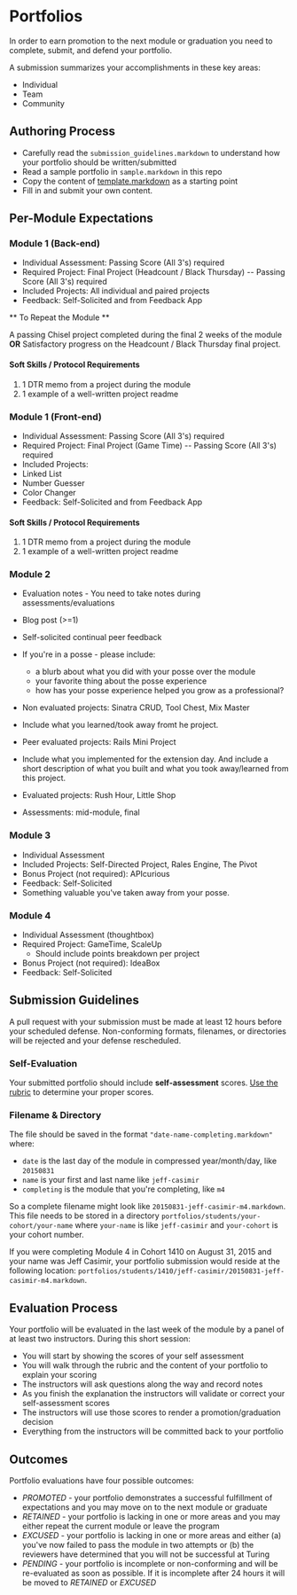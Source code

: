 # Portfolios

In order to earn promotion to the next module or graduation you need to complete,
submit, and defend your portfolio.

A submission summarizes your accomplishments in these key areas:

* Individual
* Team
* Community

## Authoring Process

* Carefully read the `submission_guidelines.markdown` to understand how your
portfolio should be written/submitted
* Read a sample portfolio in `sample.markdown` in this repo
* Copy the content of [template.markdown](https://github.com/turingschool/portfolios/blob/master/template.markdown) as a starting point
* Fill in and submit your own content.

## Per-Module Expectations

### Module 1 (Back-end)

* Individual Assessment: Passing Score (All 3's) required
* Required Project: Final Project (Headcount / Black Thursday) -- Passing Score (All 3's) required
* Included Projects: All individual and paired projects
* Feedback: Self-Solicited and from Feedback App

** To Repeat the Module **

A passing Chisel project completed during the final 2 weeks of the module **OR** Satisfactory progress on the Headcount / Black Thursday final project.

#### Soft Skills / Protocol Requirements

1. 1 DTR memo from a project during the module
2. 1 example of a well-written project readme

### Module 1 (Front-end)

* Individual Assessment: Passing Score (All 3's) required
* Required Project: Final Project (Game Time) -- Passing Score (All 3's) required
* Included Projects:
 * Linked List 
 * Number Guesser
 * Color Changer
* Feedback: Self-Solicited and from Feedback App

#### Soft Skills / Protocol Requirements

1. 1 DTR memo from a project during the module
2. 1 example of a well-written project readme

### Module 2

* Evaluation notes - You need to take notes during assessments/evaluations
* Blog post (>=1)
* Self-solicited continual peer feedback
* If you're in a posse - please include:
  * a blurb about what you did with your posse over the module
  * your favorite thing about the posse experience
  * how has your posse experience helped you grow as a professional?

* Non evaluated projects: Sinatra CRUD, Tool Chest, Mix Master
 * Include what you learned/took away fromt he project.  
* Peer evaluated projects:  Rails Mini Project
 * Include what you implemented for the extension day. And include a short description of what you built and what you took away/learned from this project.
* Evaluated projects: Rush Hour, Little Shop
* Assessments: mid-module, final

### Module 3

* Individual Assessment
* Included Projects: Self-Directed Project, Rales Engine, The Pivot
* Bonus Project (not required): APIcurious
* Feedback: Self-Solicited
* Something valuable you've taken away from your posse.

### Module 4

* Individual Assessment (thoughtbox)
* Required Project: GameTime, ScaleUp
  * Should include points breakdown per project
* Bonus Project (not required): IdeaBox
* Feedback: Self-Solicited

## Submission Guidelines

A pull request with your submission must be made at least 12 hours before your
scheduled defense. Non-conforming formats, filenames, or directories will be
rejected and your defense rescheduled.

### Self-Evaluation

Your submitted portfolio should include **self-assessment** scores. [Use the rubric](https://github.com/turingschool/portfolios/blob/master/rubric.markdown) to determine your proper scores.

### Filename & Directory

The file should be
saved in the format `"date-name-completing.markdown"` where:

* `date` is the last day of the module in compressed year/month/day, like `20150831`
* `name` is your first and last name like `jeff-casimir`
* `completing` is the module that you're completing, like `m4`

So a complete filename might look like `20150831-jeff-casimir-m4.markdown`. This
file needs to be stored in a directory `portfolios/students/your-cohort/your-name` where
`your-name` is like `jeff-casimir` and `your-cohort` is your cohort number.

If you were completing Module 4 in Cohort 1410 on August 31, 2015 and your name was Jeff Casimir, your portfolio submission would reside at the following location: `portfolios/students/1410/jeff-casimir/20150831-jeff-casimir-m4.markdown`.

## Evaluation Process

Your portfolio will be evaluated in the last week of the module by a panel of
at least two instructors. During this short session:

* You will start by showing the scores of your self assessment
* You will walk through the rubric and the content of your portfolio to explain
your scoring
* The instructors will ask questions along the way and record notes
* As you finish the explanation the instructors will validate or correct your
self-assessment scores
* The instructors will use those scores to render a promotion/graduation decision
* Everything from the instructors will be committed back to your portfolio

## Outcomes

Portfolio evaluations have four possible outcomes:

* *PROMOTED* - your portfolio demonstrates a successful fulfillment of expectations
and you may move on to the next module or graduate
* *RETAINED* - your portfolio is lacking in one or more areas and you may either
repeat the current module or leave the program
* *EXCUSED* - your portfolio is lacking in one or more areas and either (a) you've
now failed to pass the module in two attempts or (b) the reviewers have determined
that you will not be successful at Turing
* *PENDING* - your portfolio is incomplete or non-conforming and will be re-evaluated
as soon as possible. If it is incomplete after 24 hours it will be moved to *RETAINED* or *EXCUSED*
